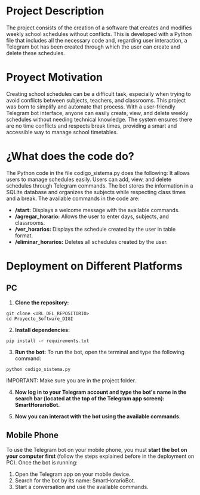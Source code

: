# Project Description
The project consists of the creation of a software that creates and modifies weekly school schedules without conflicts. This is developed with a Python file that includes all the necessary code and, regarding user interaction, a Telegram bot has been created through which the user can create and delete these schedules.

# Proyect Motivation
Creating school schedules can be a difficult task, especially when trying to avoid conflicts between subjects, teachers, and classrooms. This project was born to simplify and automate that process. With a user-friendly Telegram bot interface, anyone can easily create, view, and delete weekly schedules without needing technical knowledge. The system ensures there are no time conflicts and respects break times, providing a smart and accessible way to manage school timetables.

# ¿What does the code do?
The Python code in the file codigo_sistema.py does the following:
It allows users to manage schedules easily. Users can add, view, and delete schedules through Telegram commands. The bot stores the information in a SQLite database and organizes the subjects while respecting class times and a break.
The available commands in the code are:
- **/start:** Displays a welcome message with the available commands.
- **/agregar_horario:** Allows the user to enter days, subjects, and classrooms.
- **/ver_horarios:** Displays the schedule created by the user in table format.
- **/eliminar_horarios:** Deletes all schedules created by the user.

# Deployment on Different Platforms
## PC
1) **Clone the repository:**

```
git clone <URL_DEL_REPOSITORIO>
cd Proyecto_Software_DIGI
```
2) **Install dependencies:**

```
pip install -r requirements.txt
```

3) **Run the bot:**
To run the bot, open the terminal and type the following command:
```
python codigo_sistema.py
```
IMPORTANT: Make sure you are in the project folder.

4) **Now log in to your Telegram account and type the bot's name in the search bar (located at the top of the Telegram app screen): SmartHorarioBot.**

5) **Now you can interact with the bot using the available commands.**

## Mobile Phone
To use the Telegram bot on your mobile phone, you must **start the bot on your computer first** (follow the steps explained before in the deployment on PC).
Once the bot is running:
1) Open the Telegram app on your mobile device. 
2) Search for the bot by its name: SmartHorarioBot.
3) Start a conversation and use the available commands.

